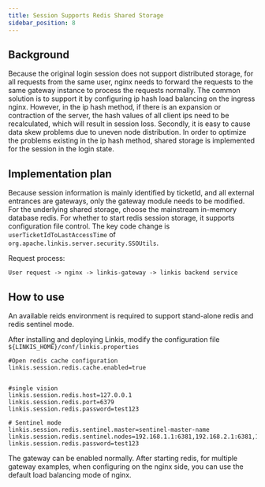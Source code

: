 ```yaml
---
title: Session Supports Redis Shared Storage
sidebar_position: 8
---
```

## Background
Because the original login session does not support distributed storage, for all requests from the same user, nginx needs to forward the requests to the same gateway instance to process the requests normally.
The common solution is to support it by configuring ip hash load balancing on the ingress nginx.
However, in the ip hash method, if there is an expansion or contraction of the server, the hash values ​​of all client ips need to be recalculated, which will result in session loss.
Secondly, it is easy to cause data skew problems due to uneven node distribution. 
In order to optimize the problems existing in the ip hash method, shared storage is implemented for the session in the login state.

## Implementation plan
Because session information is mainly identified by ticketId, and all external entrances are gateways, only the gateway module needs to be modified.
For the underlying shared storage, choose the mainstream in-memory database redis. For whether to start redis session storage, it supports configuration file control.
The key code change is `userTicketIdToLastAccessTime` of `org.apache.linkis.server.security.SSOUtils`.

Request process:

`User request -> nginx -> linkis-gateway -> linkis backend service`


## How to use
 
An available reids environment is required to support stand-alone redis and redis sentinel mode.

After installing and deploying Linkis, modify the configuration file `${LINKIS_HOME}/conf/linkis.properties`
```shell script
#Open redis cache configuration
linkis.session.redis.cache.enabled=true


#single vision
linkis.session.redis.host=127.0.0.1
linkis.session.redis.port=6379
linkis.session.redis.password=test123

# Sentinel mode
linkis.session.redis.sentinel.master=sentinel-master-name
linkis.session.redis.sentinel.nodes=192.168.1.1:6381,192.168.2.1:6381,192.168.3.1:6381
linkis.session.redis.password=test123

````

The gateway can be enabled normally. After starting redis, for multiple gateway examples, when configuring on the nginx side, you can use the default load balancing mode of nginx.